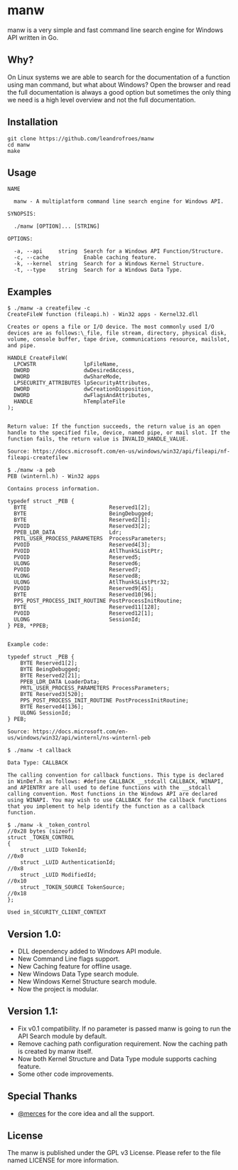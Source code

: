 # manw

manw is a very simple and fast command line search engine for Windows API written in Go.

## Why?

On Linux systems we are able to search for the documentation of a function using man command, but what about Windows? Open the browser and read the full documentation is always a good option  but sometimes the only thing we need is a high level overview and not the full documentation.

## **Installation**

```
git clone https://github.com/leandrofroes/manw
cd manw
make
```

## **Usage**

```
NAME

  manw - A multiplatform command line search engine for Windows API.
  
SYNOPSIS: 

  ./manw [OPTION]... [STRING]
          
OPTIONS:

  -a, --api     string  Search for a Windows API Function/Structure.
  -c, --cache           Enable caching feature.
  -k, --kernel  string  Search for a Windows Kernel Structure.
  -t, --type    string  Search for a Windows Data Type.
```

## **Examples**

```
$ ./manw -a createfilew -c
CreateFileW function (fileapi.h) - Win32 apps - Kernel32.dll

Creates or opens a file or I/O device. The most commonly used I/O devices are as follows:\_file, file stream, directory, physical disk, volume, console buffer, tape drive, communications resource, mailslot, and pipe.

HANDLE CreateFileW(
  LPCWSTR               lpFileName,
  DWORD                 dwDesiredAccess,
  DWORD                 dwShareMode,
  LPSECURITY_ATTRIBUTES lpSecurityAttributes,
  DWORD                 dwCreationDisposition,
  DWORD                 dwFlagsAndAttributes,
  HANDLE                hTemplateFile
);


Return value: If the function succeeds, the return value is an open handle to the specified file, device, named pipe, or mail slot. If the function fails, the return value is INVALID_HANDLE_VALUE. 

Source: https://docs.microsoft.com/en-us/windows/win32/api/fileapi/nf-fileapi-createfilew

```

```
$ ./manw -a peb
PEB (winternl.h) - Win32 apps

Contains process information.

typedef struct _PEB {
  BYTE                          Reserved1[2];
  BYTE                          BeingDebugged;
  BYTE                          Reserved2[1];
  PVOID                         Reserved3[2];
  PPEB_LDR_DATA                 Ldr;
  PRTL_USER_PROCESS_PARAMETERS  ProcessParameters;
  PVOID                         Reserved4[3];
  PVOID                         AtlThunkSListPtr;
  PVOID                         Reserved5;
  ULONG                         Reserved6;
  PVOID                         Reserved7;
  ULONG                         Reserved8;
  ULONG                         AtlThunkSListPtr32;
  PVOID                         Reserved9[45];
  BYTE                          Reserved10[96];
  PPS_POST_PROCESS_INIT_ROUTINE PostProcessInitRoutine;
  BYTE                          Reserved11[128];
  PVOID                         Reserved12[1];
  ULONG                         SessionId;
} PEB, *PPEB;


Example code:

typedef struct _PEB {
    BYTE Reserved1[2];
    BYTE BeingDebugged;
    BYTE Reserved2[21];
    PPEB_LDR_DATA LoaderData;
    PRTL_USER_PROCESS_PARAMETERS ProcessParameters;
    BYTE Reserved3[520];
    PPS_POST_PROCESS_INIT_ROUTINE PostProcessInitRoutine;
    BYTE Reserved4[136];
    ULONG SessionId;
} PEB;

Source: https://docs.microsoft.com/en-us/windows/win32/api/winternl/ns-winternl-peb

```

```
$ ./manw -t callback

Data Type: CALLBACK

The calling convention for callback functions. This type is declared in WinDef.h as follows: #define CALLBACK __stdcall CALLBACK, WINAPI, and APIENTRY are all used to define functions with the __stdcall calling convention. Most functions in the Windows API are declared using WINAPI. You may wish to use CALLBACK for the callback functions that you implement to help identify the function as a callback function.

```

```
$ ./manw -k _token_control
//0x28 bytes (sizeof)
struct _TOKEN_CONTROL
{
    struct _LUID TokenId;                                                   //0x0
    struct _LUID AuthenticationId;                                          //0x8
    struct _LUID ModifiedId;                                                //0x10
    struct _TOKEN_SOURCE TokenSource;                                       //0x18
}; 

Used in_SECURITY_CLIENT_CONTEXT

```

## **Version 1.0**:

* DLL dependency added to Windows API module.
* New Command Line flags support.
* New Caching feature for offline usage.
* New Windows Data Type search module.
* New Windows Kernel Structure search module.
* Now the project is modular.

## **Version 1.1**:

* Fix v0.1 compatibility. If no parameter is passed manw is going to run the API Search module by default.
* Remove caching path configuration requirement. Now the caching path is created by manw itself.
* Now both Kernel Structure and Data Type module supports caching feature.
* Some other code improvements.

## **Special Thanks**

* [@merces](https://github.com/merces) for the core idea and all the support.

## **License**

The manw is published under the GPL v3 License. Please refer to the file named LICENSE for more information.
